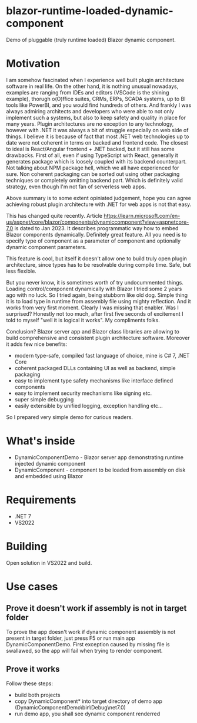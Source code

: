 # blazor-runtime-loaded-dynamic-component
Demo of pluggable (truly runtime loaded) Blazor dynamic component.

# Motivation
I am somehow fascinated when I experience well built plugin architecture software in real life.
On the other hand, it is nothing unusual nowadays, examples are ranging from IDEs and editors (VSCode is the shining example),
thorugh o(O)ffice suites, CRMs, ERPs, SCADA systems, up to BI tools like PowerBI, and you would find hundreds of others.
And frankly I was always admiring architects and developers who were able to not only implement such a systems, but also to keep safety and quality in place for many years.
Plugin architectures are no exception to any technology, however with .NET it was always a bit of struggle especially on web side of things.
I believe it is because of fact that most .NET web technologies up to date were not coherent in terms on backed and frontend code.
The closest to ideal is React/Angular frontend + .NET backed, but it still has some drawbacks. First of all, even if using TypeScript with React,
generally it generates package which is loosely coupled with its backend counterpart. Not talking about NPM package hell, which we all have experienced for sure.
Non coherent packaging can be sorted out using other packaging techniques or completely omitting backend part.
Which is definitely valid strategy, even though I'm not fan of serverless web apps.

Above summary is to some extent opiniated judgement, hope you can agree achieving robust plugin architecture with .NET for web apps is not that easy.

This has changed quite recently. Article https://learn.microsoft.com/en-us/aspnet/core/blazor/components/dynamiccomponent?view=aspnetcore-7.0 
is dated to Jan 2023. It describes programmatic way how to embed Blazor components dynamically. Definitely great feature.
All you need is to specify type of component as a parameter of <DynamicComponent> component and optionally dynamic component parameters.

This feature is cool, but itself it doesn't allow one to build truly open plugin architecture, since types has to be resolvable during compile time.
Safe, but less flexible.

But you never know, it is sometimes worth of try undocummented things. Loading control/component dynamically with Blazor I tried some 2 years ago with no luck.
So I tried again, being stubborn like old dog.
Simple thing it is to load type in runtime from assembly file using mighty reflection.
And it works from very first moment.
Clearly I was missing that <DynamicComponent> enabler.
Was I surprised? Honestly not too much, after first five seconds of excitement I told to myself "well it is logical it works".
My compliments folks.

Conclusion? Blazor server app and Blazor class libraries are allowing to build comprehensive and consistent plugin architecture software.
Moreover it adds few nice benefits:
- modern type-safe, compiled fast language of choice, mine is C# 7, .NET Core
- coherent packaged DLLs containing UI as well as backend, simple packaging
- easy to implement type safety mechanisms like interface defined components
- easy to implement security mechanisms like signing etc.
- super simple debugging
- easily extensible by unified logging, exception handling etc...

So I prepared very simple demo for curious readers.


# What's inside
- DynamicComponentDemo - Blazor server app demonstrating runtime injected dynamic component 
- DynamicComponent - component to be loaded from assembly on disk and embedded using <DynamicComponent> Blazor 

# Requirements

- .NET 7
- VS2022

# Building

Open solution in VS2022 and build.

# Use cases

## Prove it doesn't work if assembly is not in target folder

To prove the app doesn't work if dynamic component assembly is not present in target folder, just press F5 or run main app DynamicComponentDemo.
First exception caused by missing file is swallawed, so the app will fail when trying to render component.

## Prove it works
Follow these steps:
- build both projects
- copy DynamicComponent\* into target directory of demo app (DynamicComponentDemo\bin\Debug\net7.0)
- run demo app, you shall see dynamic component renderred